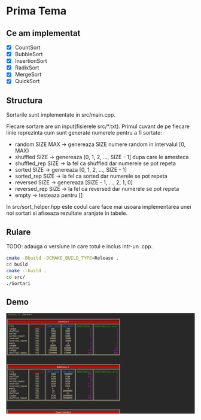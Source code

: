 # Prima Tema

## Ce am implementat
- [x] CountSort
- [x] BubbleSort
- [x] InsertionSort
- [x] RadixSort
- [x] MergeSort
- [x] QuickSort

## Structura

Sortarile sunt implementate in src/main.cpp.

Fiecare sortare are un input(fisierele src/\*.txt). Primul cuvant de pe fiecare
linie reprezinta cum sunt generate numerele pentru a fi sortate:
* random SIZE MAX -> genereaza SIZE numere random in intervalul [0, MAX)
* shuffled SIZE -> genereaza [0, 1, 2, ..., SIZE - 1] dupa care le amesteca
* shuffled\_rep SIZE -> la fel ca shuffled dar numerele se pot repeta
* sorted SIZE -> genereaza [0, 1, 2, ..., SIZE - 1]
* sorted\_rep SIZE -> la fel ca sorted dar numerele se pot repeta
* reversed SIZE -> genereaza [SIZE - 1, ..., 2, 1, 0]
* reversed\_rep SIZE -> la fel ca reversed dar numerele se pot repeta
* empty -> testeaza pentru []

In src/sort\_helper.hpp este codul care face mai usoara implementarea unei noi
sortari si afiseaza rezultate aranjate in tabele.

## Rulare

TODO: adauga o versiune in care totul e inclus intr-un .cpp.

```sh
cmake -Bbuild -DCMAKE_BUILD_TYPE=Release .
cd build
cmake --build .
cd src/
./Sortari
```

## Demo

![Could not load PNG :(](media/SortariOutput.png)
